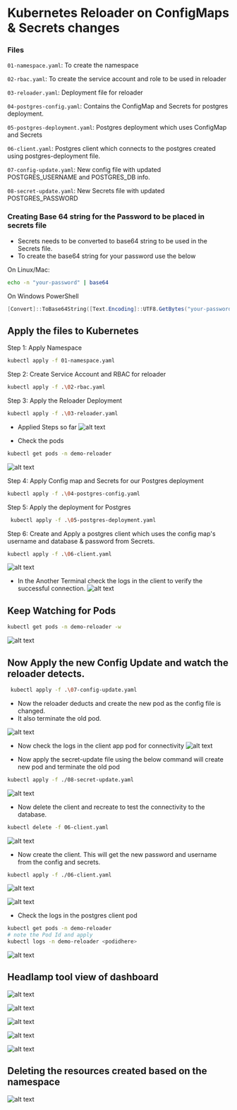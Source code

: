 # Kubernetes Reloader on ConfigMaps & Secrets changes

### Files
`01-namespace.yaml`: To create the namespace

`02-rbac.yaml`: To create the service account and role to be used in reloader

`03-reloader.yaml`: Deployment file for reloader

`04-postgres-config.yaml`: Contains the ConfigMap and Secrets for postgres deployment.

`05-postgres-deployment.yaml`: Postgres deployment which uses ConfigMap and Secrets

`06-client.yaml`: Postgres client which connects to the postgres created using postgres-deployment file.

`07-config-update.yaml`: New config file with updated POSTGRES_USERNAME and POSTGRES_DB info.

`08-secret-update.yaml`: New Secrets file with updated POSTGRES_PASSWORD


### Creating Base 64 string for the Password to be placed in secrets file
- Secrets needs to be converted to base64 string to be used in the Secrets file.
- To create the base64 string for your password use the below

On Linux/Mac:
```bash
echo -n "your-password" | base64
```

On Windows PowerShell

```powershell
[Convert]::ToBase64String([Text.Encoding]::UTF8.GetBytes("your-password"))
```

## Apply the files to Kubernetes

Step 1: Apply Namespace

```bash
kubectl apply -f 01-namespace.yaml
```

Step 2: Create Service Account and RBAC for reloader
```bash
kubectl apply -f .\02-rbac.yaml
```

Step 3: Apply the Reloader Deployment

```bash
kubectl apply -f .\03-reloader.yaml
```

- Applied Steps so far
![alt text](images/image.png)

- Check the pods

```bash
kubectl get pods -n demo-reloader
```
![alt text](images/image-1.png)

Step 4: Apply Config map and Secrets for our Postgres deployment

```bash
kubectl apply -f .\04-postgres-config.yaml
```

Step 5: Apply the deployment for Postgres
```bash
 kubectl apply -f .\05-postgres-deployment.yaml
```

Step 6: Create and Apply a postgres client which uses the config map's username and database & password from Secrets.
```bash
kubectl apply -f .\06-client.yaml
``` 
![alt text](images/image-3.png)

- In the Another Terminal check the logs in the client to verify the successful connection.
![alt text](images/image-2.png)

## Keep Watching for Pods

```bash
kubectl get pods -n demo-reloader -w
```

![alt text](images/image-4.png)

## Now Apply the new Config Update and watch the reloader detects.

```bash
 kubectl apply -f .\07-config-update.yaml
 ``` 

 - Now the reloader deducts and create the new pod as the config file is changed.
 - It also terminate the old pod.

![alt text](images/image-5.png)

- Now check the logs in the client app pod for connectivity
![alt text](images/image-6.png)


- Now apply the secret-update file using the below command will create new pod and terminate the old pod

```bash
kubectl apply -f ./08-secret-update.yaml
```

![alt text](images/image-7.png)


- Now delete the client and recreate to test the connectivity to the database.

```bash
kubectl delete -f 06-client.yaml
```

![alt text](images/image-8.png)

- Now create the client. This will get the new password and username from the config and secrets.

```bash
kubectl apply -f ./06-client.yaml
```

![alt text](images/image-10.png)

![alt text](images/image-11.png)

- Check the logs in the postgres client pod

```bash
kubectl get pods -n demo-reloader
# note the Pod Id and apply
kubectl logs -n demo-reloader <podidhere>
```

![alt text](images/image-9.png)

## Headlamp tool view of dashboard

![alt text](images/image-12.png)

![alt text](images/image-13.png)

![alt text](images/image-14.png)

![alt text](images/image-15.png)

![alt text](images/image-16.png)

## Deleting the resources created based on the namespace

![alt text](images/image-17.png)
